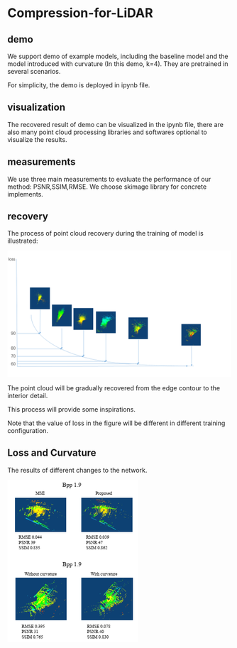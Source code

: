 # Compression-for-LiDAR

## demo
We support demo of example models, including the baseline model and the model introduced with curvature (In this demo, k=4). They are pretrained in several scenarios.

For simplicity, the demo is deployed in ipynb file.

## visualization
The recovered result of demo can be visualized in the ipynb file, there are also many point cloud processing libraries and softwares optional to visualize the results.  

## measurements
We use three main measurements to evaluate the performance of our method: PSNR,SSIM,RMSE. We choose skimage library for concrete implements.

## recovery
The process of point cloud recovery during the training of model is illustrated:

![process of recovery](https://github.com/aboutpc/Compression-for-LiDAR/blob/main/fig/recovery.png)

The point cloud will be gradually recovered from the edge contour to the interior detail.

This process will provide some inspirations.

Note that the value of loss in the figure will be different in different training configuration.

## Loss and Curvature

The results of different changes to the network.

![Loss and Curvature](https://github.com/aboutpc/Compression-for-LiDAR/blob/main/fig/loss_and_curvature.png)
